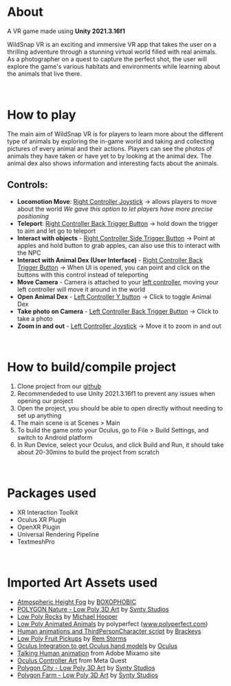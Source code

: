# About

A VR game made using **Unity 2021.3.16f1**

WildSnap VR is an exciting and immersive VR app that takes the user on a thrilling adventure through a stunning virtual world filled with real animals. As a photographer on a quest to capture the perfect shot, the user will explore the game's various habitats and environments while learning about the animals that live there. 

<br/>

# How to play

The main aim of WildSnap VR is for players to learn more about the different type of animals by exploring the in-game world and taking and collecting pictures of every animal and their actions. Players can see the photos of animals they have taken or have yet to by looking at the animal dex. The animal dex also shows information and interesting facts about the animals.

## Controls:
- **Locomotion Move**: <u>Right Controller Joystick</u> -> allows players to move about the world *We gave this option to let players have more precise positioning*
- **Teleport**: <u>Right Controller Back Trigger Button</u> -> hold down the trigger to aim and let go to teleport
- **Interact with objects** - <u>Right Controller Side Trigger Button</u> -> Point at apples and hold button to grab apples, can also use this to interact with the NPC
- **Interact with Animal Dex (User Interface)** - <u>Right Controller Back Trigger Button</u> -> When UI is opened, you can point and click on the buttons with this control instead of teleporting
- **Move Camera** - Camera is attached to your <u>left controller</u>, moving your left controller will move it around in the world
- **Open Animal Dex** - <u>Left Controller Y button</u> -> Click to toggle Animal Dex
- **Take photo on Camera** - <u> Left Controller Back Trigger Button</u> -> Click to take a photo
- **Zoom in and out** - <u>Left Controller Joystick</u> -> Move it to zoom in and out


<br/>

# How to build/compile project
1. Clone project from our [github](https://github.com/LapisRaider/WildSnap_VR)
2. Recommendeded to use Unity 2021.3.16f1 to prevent any issues when opening our project
3. Open the project, you should be able to open directly without needing to set up anything
4. The main scene is at Scenes > Main
5. To build the game onto your Oculus, go to File > Build Settings, and switch to Android platform
6. In Run Device, select your Oculus, and click Build and Run, it should take about 20-30mins to build the project from scratch

<br/>

# Packages used
* XR Interaction Toolkit
* Oculus XR Plugin
* OpenXR Plugin
* Universal Rendering Pipeline
* TextmeshPro

<br/>

# Imported Art Assets used

* [Atmospheric Height Fog](https://assetstore.unity.com/packages/vfx/shaders/fullscreen-camera-effects/atmospheric-height-fog-optimized-fog-for-consoles-mobile-and-vr-143825)
by [BOXOPHOBIC](boxophobic.com)
* [POLYGON Nature - Low Poly 3D Art](https://assetstore.unity.com/packages/3d/vegetation/trees/polygon-nature-low-poly-3d-art-by-synty-120152) by [Synty Studios](www.syntystudios.com)
* [Low Poly Rocks](https://sketchfab.com/3d-models/low-poly-rocks-9823ec262054408dbe26f6ddb9c0406e) by [Michael Hooper](https://sketchfab.com/michaelhooper)
* [Low Poly Animated Animals](https://assetstore.unity.com/packages/3d/characters/animals/low-poly-animated-animals-93089) by polyperfect (www.polyperfect.com)
* [Human animations and ThirdPersonCharacter script](https://github.com/Brackeys/NavMesh-Tutorial) by [Brackeys](https://github.com/Brackeys)
* [Low Poly Fruit Pickups](https://assetstore.unity.com/packages/3d/props/food/low-poly-fruit-pickups-98135) by [Rem Storms](https://assetstore.unity.com/publishers/778)
* [Oculus Integration to get Oculus hand models](https://assetstore.unity.com/packages/tools/integration/oculus-integration-82022) by [Oculus](https://assetstore.unity.com/publishers/25353)
* [Talking Human animation](https://www.mixamo.com/#/?page=1&query=talking) from Adobe Mixamo site
* [Oculus Controller Art](https://developer.oculus.com/downloads/package/oculus-controller-art/) from Meta Quest
* [Polygon City - Low Poly 3D Art](https://assetstore.unity.com/packages/3d/environments/urban/polygon-city-low-poly-3d-art-by-synty-95214) by [Synty Studios](www.syntystudios.com)
* [Polygon Farm - Low Poly 3D Art](https://assetstore.unity.com/packages/3d/environments/industrial/polygon-farm-low-poly-3d-art-by-synty-146192) by [Synty Studios](www.syntystudios.com)